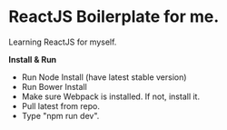 # ReactJS Boilerplate for me.

Learning ReactJS for myself.

**Install & Run**
- Run Node Install (have latest stable version)
- Run Bower Install
- Make sure Webpack is installed. If not, install it.
- Pull latest from repo.
- Type "npm run dev".